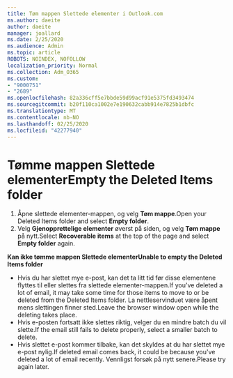 ```yaml
---
title: Tøm mappen Slettede elementer i Outlook.com
ms.author: daeite
author: daeite
manager: joallard
ms.date: 2/25/2020
ms.audience: Admin
ms.topic: article
ROBOTS: NOINDEX, NOFOLLOW
localization_priority: Normal
ms.collection: Adm_O365
ms.custom:
- "9000751"
- "2689"
ms.openlocfilehash: 82a336cff5e7bbde59d99acf91e5375fd3493474
ms.sourcegitcommit: b20f110ca1002e7e190632cabb914e7825b1dbfc
ms.translationtype: MT
ms.contentlocale: nb-NO
ms.lasthandoff: 02/25/2020
ms.locfileid: "42277940"
---
```

# <a name="empty-the-deleted-items-folder"></a><span data-ttu-id="5f0ff-102">Tømme mappen Slettede elementer</span><span class="sxs-lookup"><span data-stu-id="5f0ff-102">Empty the Deleted Items folder</span></span>

1. <span data-ttu-id="5f0ff-103">Åpne slettede elementer-mappen, og velg **Tøm mappe**.</span><span class="sxs-lookup"><span data-stu-id="5f0ff-103">Open your Deleted Items folder and select **Empty folder**.</span></span>
2. <span data-ttu-id="5f0ff-104">Velg **Gjenopprettelige elementer** øverst på siden, og velg **Tøm mappe** på nytt.</span><span class="sxs-lookup"><span data-stu-id="5f0ff-104">Select **Recoverable items** at the top of the page and select **Empty folder** again.</span></span>

<span data-ttu-id="5f0ff-105">**Kan ikke tømme mappen Slettede elementer**</span><span class="sxs-lookup"><span data-stu-id="5f0ff-105">**Unable to empty the Deleted Items folder**</span></span>

- <span data-ttu-id="5f0ff-106">Hvis du har slettet mye e-post, kan det ta litt tid før disse elementene flyttes til eller slettes fra slettede elementer-mappen.</span><span class="sxs-lookup"><span data-stu-id="5f0ff-106">If you've deleted a lot of email, it may take some time for those items to move to or be deleted from the Deleted Items folder.</span></span> <span data-ttu-id="5f0ff-107">La nettleservinduet være åpent mens slettingen finner sted.</span><span class="sxs-lookup"><span data-stu-id="5f0ff-107">Leave the browser window open while the deleting takes place.</span></span>
- <span data-ttu-id="5f0ff-108">Hvis e-posten fortsatt ikke slettes riktig, velger du en mindre batch du vil slette.</span><span class="sxs-lookup"><span data-stu-id="5f0ff-108">If the email still fails to delete properly, select a smaller batch to delete.</span></span>
- <span data-ttu-id="5f0ff-109">Hvis slettet e-post kommer tilbake, kan det skyldes at du har slettet mye e-post nylig.</span><span class="sxs-lookup"><span data-stu-id="5f0ff-109">If deleted email comes back, it could be because you've deleted a lot of email recently.</span></span> <span data-ttu-id="5f0ff-110">Vennligst forsøk på nytt senere.</span><span class="sxs-lookup"><span data-stu-id="5f0ff-110">Please try again later.</span></span>
